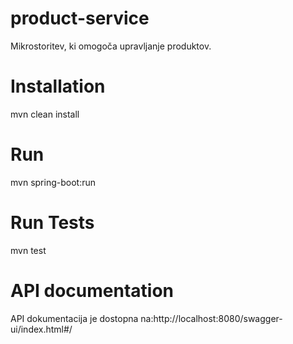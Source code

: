 # product-service

Mikrostoritev, ki omogoča upravljanje produktov.

# Installation
mvn clean install

# Run
mvn spring-boot:run

# Run Tests
mvn test

# API documentation
API dokumentacija je dostopna na:http://localhost:8080/swagger-ui/index.html#/
